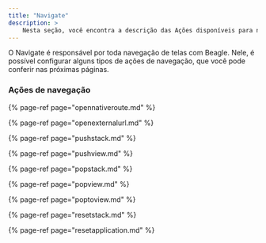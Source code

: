 ```yaml
---
title: "Navigate"
description: >
    Nesta seção, você encontra a descrição das Ações disponíveis para navegação em uma aplicação Beagle.
---
```


O Navigate é  responsável por toda navegação de telas com Beagle. Nele, é possível configurar alguns tipos de ações de navegação, que você pode conferir nas próximas páginas. 

### Ações de navegação

{% page-ref page="opennativeroute.md" %}

{% page-ref page="openexternalurl.md" %}

{% page-ref page="pushstack.md" %}

{% page-ref page="pushview.md" %}

{% page-ref page="popstack.md" %}

{% page-ref page="popview.md" %}

{% page-ref page="poptoview.md" %}

{% page-ref page="resetstack.md" %}

{% page-ref page="resetapplication.md" %}